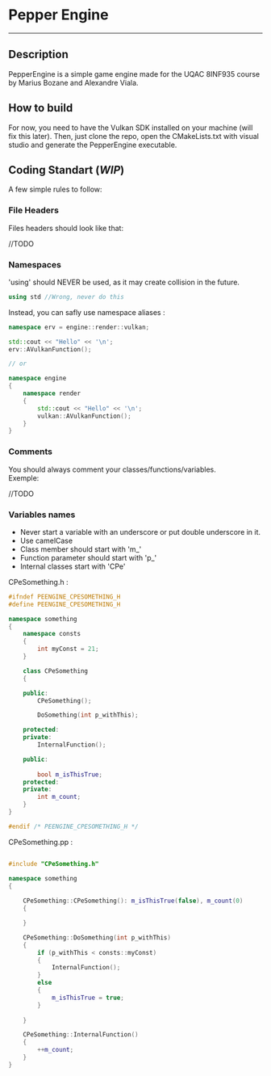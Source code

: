 # Pepper Engine
___
## Description
PepperEngine is a simple game engine made for the UQAC 8INF935 course by Marius Bozane and Alexandre Viala.

## How to build
For now, you need to have the Vulkan SDK installed on your machine (will fix this later).
Then, just clone the repo, open the CMakeLists.txt with visual studio and generate the PepperEngine executable.

## Coding Standart (_WIP_)

A few simple rules to follow:



### File Headers 

Files headers should look like that:

//TODO

### Namespaces

'using' should NEVER be used, as it may create collision in the future.
```cpp
using std //Wrong, never do this
```
Instead, you can safly use namespace aliases :
```cpp
namespace erv = engine::render::vulkan;

std::cout << "Hello" << '\n';
erv::AVulkanFunction();

// or 

namespace engine 
{
    namespace render 
    {
        std::cout << "Hello" << '\n';
        vulkan::AVulkanFunction();
    }
}
```



### Comments

You should always comment your classes/functions/variables.   
Exemple:

//TODO

### Variables names

- Never start a variable with an underscore or put double underscore in it.
- Use camelCase 
- Class member should start with 'm_'
- Function parameter should start with 'p_'
- Internal classes start with 'CPe'

CPeSomething.h :
```cpp
#ifndef PEENGINE_CPESOMETHING_H
#define PEENGINE_CPESOMETHING_H

namespace something
{
    namespace consts
    {
        int myConst = 21;
    }

    class CPeSomething
    {

    public:
        CPeSomething();

        DoSomething(int p_withThis);

    protected:
    private:
        InternalFunction();

    public:
        
        bool m_isThisTrue;
    protected:
    private:
        int m_count;
    }
}

#endif /* PEENGINE_CPESOMETHING_H */

```

CPeSomething.pp :
```cpp

#include "CPeSomething.h"

namespace something
{
    
    CPeSomething::CPeSomething(): m_isThisTrue(false), m_count(0)
    {

    }

    CPeSomething::DoSomething(int p_withThis)
    {
        if (p_withThis < consts::myConst)
        {
            InternalFunction();
        }
        else
        {
            m_isThisTrue = true;
        }
        
    }

    CPeSomething::InternalFunction()
    {
        ++m_count;
    }
}

```